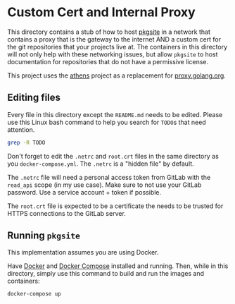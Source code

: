# Custom Cert and Internal Proxy
This directory contains a stub of how to host [pkgsite](https://go.googlesource.com/pkgsite) in a network that
contains a proxy that is the gateway to the internet AND a custom cert for the git repositories that your projects live
at. The containers in this directory will not only help with these networking issues, but allow `pkgsite` to host
documentation for repositories that do not have a permissive license.

This project uses the [athens](https://github.com/gomods/athens) project as a replacement for [proxy.golang.org](https://proxy.golang.org).

## Editing files
Every file in this directory except the `README.md` needs to be edited.
Please use this Linux bash command to help you search for `TODO`s that need attention.
```bash
grep -R TODO
```

Don't forget to edit the `.netrc` and `root.crt` files in the same directory as you `docker-compose.yml`. The `.netrc`
is a "hidden file" by default.

The `.netrc` file will need a personal access token from GitLab with the `read_api` scope (in my use case). Make sure to
not use your GitLab password. Use a service account + token if possible.

The `root.crt` file is expected to be a certificate the needs to be trusted for HTTPS connections to the GitLab server.

## Running `pkgsite`
This implementation assumes you are using Docker.

Have [Docker](https://www.docker.com/) and [Docker Compose](https://docs.docker.com/compose/install/) installed and
running. Then, while in this directory, simply use this command to build and run the images and containers:
```bash
docker-compose up
```
